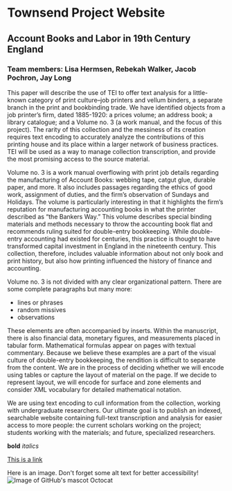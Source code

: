 # Townsend Project Website 
## Account Books and Labor in 19th Century England 
### Team members: Lisa Hermsen, Rebekah Walker, Jacob Pochron, Jay Long

This paper will describe the use of TEI to offer text analysis for a little-known category of print culture–job printers and vellum binders, a separate branch in the print and bookbinding trade. We have identified objects from a job printer’s firm, dated 1885-1920: a prices volume; an address book; a library catalogue; and a Volume no. 3 (a work manual, and the focus of this project). The rarity of this collection and the messiness of its creation requires text encoding to accurately analyze the contributions of this printing house and its place within a larger network of business practices. TEI will be used as a way to manage collection transcription, and provide the most promising access to the source material.

Volume no. 3 is a work manual overflowing with print job details regarding the manufacturing of Account Books: webbing tape, catgut glue, durable paper, and more. It also includes passages regarding the ethics of good work, assignment of duties, and the firm’s observation of Sundays and Holidays. The volume is particularly interesting in that it highlights the firm’s reputation for manufacturing accounting books in what the printer described as “the Bankers Way.” This volume describes special binding materials and methods necessary to throw the accounting book flat and recommends ruling suited for double-entry bookkeeping. While double-entry accounting had existed for centuries, this practice is thought to have transformed capital investment in England in the nineteenth century. This collection, therefore, includes valuable information about not only book and print history, but also how printing influenced the history of finance and accounting. 

Volume no. 3 is not divided with any clear organizational pattern. There are some complete paragraphs but many more: 
* lines or phrases
* random missives 
* observations

These elements are often  accompanied by inserts. Within the manuscript, there is also financial data, monetary figures, and measurements placed in tabular form. Mathematical formulas appear on pages with textual commentary. Because we believe these examples are a part of the visual culture of double-entry bookkeeping, the rendition is difficult to separate from the content. We are in the process of deciding whether we will encode using tables or capture the layout of material on the page. If we decide to represent layout, we will encode for surface and zone elements and consider XML vocabulary for detailed mathematical notation.

We are using text encoding to cull information from the collection, working with undergraduate researchers. Our ultimate goal is to publish an indexed, searchable website containing full-text transcription and analysis for easier access to more people: the current scholars working on the project; students working with the materials; and future, specialized researchers.

**bold**
*italics*

[This is a link](https://google.com)

Here is an image. Don't forget some alt text for better accessibility!
![Image of GitHub's mascot Octocat](images/Octocat.png)
